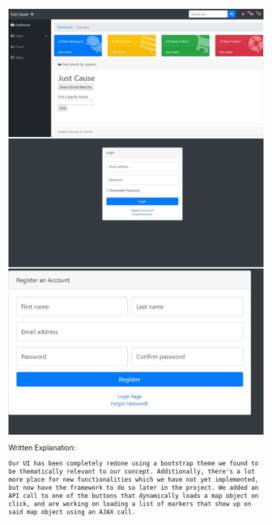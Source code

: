 ![](index.JPG)
![](login.jpg)
![](register.jpg)


Written Explanation:

	Our UI has been completely redone using a bootstrap theme we found to be thematically relevant to our concept. Additionally, there's a lot more place for new functionalities which we have not yet implemented, but now have the framework to do so later in the project. We added an API call to one of the buttons that dynamically loads a map object on click, and are working on loading a list of markers that show up on said map object using an AJAX call.
